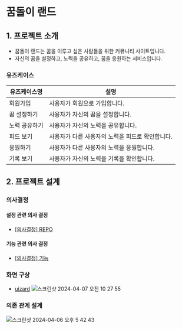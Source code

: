 # 꿈돌이 랜드

## 1. 프로젝트 소개
- 꿈돌이 랜드는 꿈을 이루고 싶은 사람들을 위한 커뮤니티 사이트입니다.
- 자신의 꿈을 설정하고, 노력을 공유하고, 꿈을 응원하는 서비스입니다.

### 유즈케이스

| 유즈케이스명 | 설명 | 
|---|---|
| 회원가입 | 사용자가 회원으로 가입합니다. |
| 꿈 설정하기 | 사용자가 자신의 꿈을 설정합니다. |
| 노력 공유하기 | 사용자가 자신의 노력을 공유합니다. |
| 피드 보기 | 사용자가 다른 사용자의 노력을 피드로 확인합니다. |
| 응원하기 | 사용자가 다른 사용자의 노력을 응원합니다. |
| 기록 보기 | 사용자가 자신의 노력을 기록을 확인합니다. |

## 2. 프로젝트 설계
### 의사결정
#### 설정 관련 의사 결정
- [[의사결정] REPO](https://github.com/f-lab-edu/kkumdori-land/wiki/%5B%EC%9D%98%EC%82%AC%EA%B2%B0%EC%A0%95%5D-REPO)
#### 기능 관련 의사 결정
- [[의사결정] 기능](https://github.com/f-lab-edu/kkumdori-land/wiki/%5B%EC%9D%98%EC%82%AC%EA%B2%B0%EC%A0%95%5D-%EA%B8%B0%EB%8A%A5)

### 화면 구상
- [uizard](https://app.uizard.io/p/0702d861)
![스크린샷 2024-04-07 오전 10 27 55](https://github.com/f-lab-edu/kkumdori-land/assets/29042329/a5ee0937-4e01-4a2a-9154-66028a2798a1)


### 의존 관계 설계
![스크린샷 2024-04-06 오후 5 42 43](https://github.com/f-lab-edu/kkumdori-land/assets/29042329/af9f97f9-cb78-4bb3-ab96-176cec63f86c)

